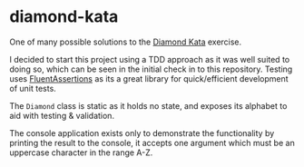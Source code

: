 # diamond-kata

One of many possible solutions to the [Diamond Kata](https://github.com/davidwhitney/CodeDojos/tree/master/Diamond%20Kata) exercise. 

I decided to start this project using a TDD approach as it was well suited to doing so, which can be seen in the initial check in to this repository.
Testing uses [FluentAssertions](https://fluentassertions.com/) as its a great library for quick/efficient development of unit tests.

The `Diamond` class is static as it holds no state, and exposes its alphabet to aid with testing & validation.

The console application exists only to demonstrate the functionality by printing the result to the console, it accepts one argument which must be an uppercase character in the range A-Z.